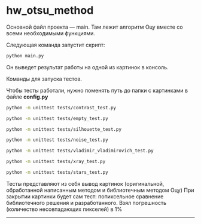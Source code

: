 # hw_otsu_method

Основной файл проекта — main. Там лежит алгоритм Оцу вместе со всеми необходимыми функциями.

Следующая команда запустит скрипт:
```bash
python main.py
```
Он выведет результат работы на одной из картинок в консоль.

Команды для запуска тестов. 

Чтобы тесты работали, нужно поменять путь до папки с картинками в файле **config.py**
```bash
python -m unittest tests/contrast_test.py
```
```bash
python -m unittest tests/empty_test.py
```
```bash
python -m unittest tests/silhouette_test.py
```
```bash
python -m unittest tests/noise_test.py
```
```bash
python -m unittest tests/vladimir_vladimirovich_test.py
```
```bash
python -m unittest tests/xray_test.py
```
```bash
python -m unittest tests/stars_test.py
```
Тесты представляют из себя вывод картинок (оригинальной, обработанной написанным методом и библиотечным методом Оцу)
При закрытии картинки будет сам тест: попиксельное сравнение библиотечного решения и разработанного. Взял погрешность 
(количество несовпадающих пикселей) в 1%

****
